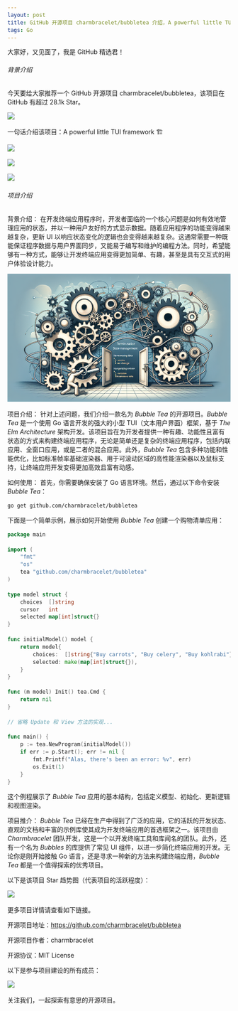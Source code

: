 ```yaml
---
layout: post
title: GitHub 开源项目 charmbracelet/bubbletea 介绍，A powerful little TUI framework 🏗
tags: Go
---
```


大家好，又见面了，我是 GitHub 精选君！

###### 背景介绍

今天要给大家推荐一个 GitHub 开源项目 charmbracelet/bubbletea，该项目在 GitHub 有超过 28.1k Star。

![](https://stats.deeptrain.net/repo/charmbracelet/bubbletea/?theme=light)

一句话介绍该项目：A powerful little TUI framework 🏗




![](https://github.com/charmbracelet/bubbletea/assets/25087/108d4fdb-d554-4910-abed-2a5f5586a60e)

![](https://stuff.charm.sh/bubbletea/bubbletea-example.gif)

![](https://stuff.charm.sh/bubbles-examples/textinput.gif)


###### 项目介绍

背景介绍：
在开发终端应用程序时，开发者面临的一个核心问题是如何有效地管理应用的状态，并以一种用户友好的方式显示数据。随着应用程序的功能变得越来越复杂，更新 UI 以响应状态变化的逻辑也会变得越来越复杂。这通常需要一种既能保证程序数据与用户界面同步，又能易于编写和维护的编程方法。同时，希望能够有一种方式，能够让开发终端应用变得更加简单、有趣，甚至是具有交互式的用户体验设计能力。



![](https://raw.githubusercontent.com/ZhuPeng/pic/master/mac/compress_tmp-26b3aeeaf3bb27fb1175f2f55d1c9dc8.png)

项目介绍：
针对上述问题，我们介绍一款名为 *Bubble Tea* 的开源项目。*Bubble Tea* 是一个使用 Go 语言开发的强大的小型 TUI（文本用户界面）框架，基于 *The Elm Architecture* 架构开发。该项目旨在为开发者提供一种有趣、功能性且富有状态的方式来构建终端应用程序，无论是简单还是复杂的终端应用程序，包括内联应用、全窗口应用，或是二者的混合应用。此外，*Bubble Tea* 包含多种功能和性能优化，比如标准帧率基础渲染器、用于可滚动区域的高性能渲染器以及鼠标支持，让终端应用开发变得更加高效且富有动感。

如何使用：
首先，你需要确保安装了 Go 语言环境。然后，通过以下命令安装 *Bubble Tea*：

```bash
go get github.com/charmbracelet/bubbletea
```

下面是一个简单示例，展示如何开始使用 *Bubble Tea* 创建一个购物清单应用：

```go
package main

import (
    "fmt"
    "os"
    tea "github.com/charmbracelet/bubbletea"
)

type model struct {
    choices  []string
    cursor   int
    selected map[int]struct{}
}

func initialModel() model {
    return model{
        choices:  []string{"Buy carrots", "Buy celery", "Buy kohlrabi"},
        selected: make(map[int]struct{}),
    }
}

func (m model) Init() tea.Cmd {
    return nil
}

// 省略 Update 和 View 方法的实现...

func main() {
    p := tea.NewProgram(initialModel())
    if err := p.Start(); err != nil {
        fmt.Printf("Alas, there's been an error: %v", err)
        os.Exit(1)
    }
}
```

这个例程展示了 *Bubble Tea* 应用的基本结构，包括定义模型、初始化、更新逻辑和视图渲染。

项目推介：
*Bubble Tea* 已经在生产中得到了广泛的应用，它的活跃的开发状态、直观的文档和丰富的示例库使其成为开发终端应用的首选框架之一。该项目由 *Charmbracelet* 团队开发，这是一个以开发终端工具和库闻名的团队。此外，还有一个名为 *Bubbles* 的库提供了常见 UI 组件，以进一步简化终端应用的开发。无论你是刚开始接触 Go 语言，还是寻求一种新的方法来构建终端应用，*Bubble Tea* 都是一个值得探索的优秀项目。

以下是该项目 Star 趋势图（代表项目的活跃程度）：

![](https://api.star-history.com/svg?repos=charmbracelet/bubbletea&type=Timeline)

更多项目详情请查看如下链接。

开源项目地址：https://github.com/charmbracelet/bubbletea 

开源项目作者：charmbracelet

开源协议：MIT License

以下是参与项目建设的所有成员：

![](https://contrib.rocks/image?repo=charmbracelet/bubbletea)

关注我们，一起探索有意思的开源项目。

